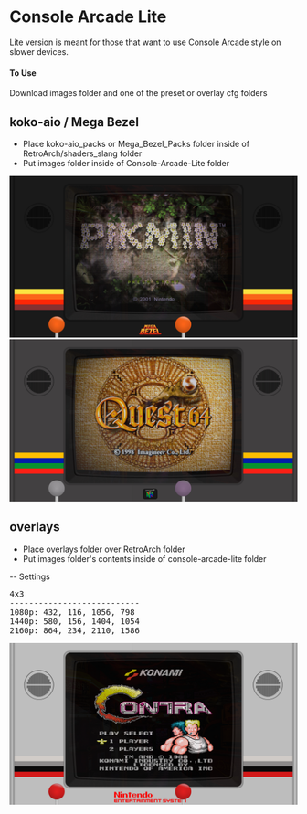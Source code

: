 # Console Arcade Lite

Lite version is meant for those that want to use Console Arcade style on slower devices.

#### To Use
Download images folder and one of the preset or overlay cfg folders


## koko-aio / Mega Bezel

- Place koko-aio_packs or Mega_Bezel_Packs folder inside of RetroArch/shaders_slang folder  
- Put images folder inside of Console-Arcade-Lite folder

![koko-aio](demo/koko-aio.png)
![Mega Bezel](demo/mega-bezel.png)

## overlays

- Place overlays folder over RetroArch folder  
- Put images folder's contents inside of console-arcade-lite folder

 -- Settings

<pre>
4x3
---------------------------
1080p: 432, 116, 1056, 798  
1440p: 580, 156, 1404, 1054  
2160p: 864, 234, 2110, 1586  
</pre>

![overlays](demo/overlay.png)
